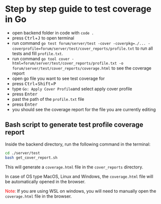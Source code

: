 # Step by step guide to test coverage in Go

- open backend folder in code with `code .`
- press <kbd>Ctrl</kbd>+<kbd>J</kbd> to open terminal
- run command `go test forum/server/test -cover -coverpkg=./... -coverprofile=forum/server/test/cover_reports/profile.txt` to run all tests and fill `profile.txt`.
- run command `go tool cover -html=forum/server/test/cover_reports/profile.txt -o forum/server/test/cover_reports/coverage.html` to see the coverage report
- open go file you want to see test coverage for
- press <kbd>Ctrl</kbd>+<kbd>Shift</kbd>+<kbd>P</kbd>
- type `Go: Apply Cover Profile`and select apply cover profile
- press <kbd>Enter</kbd>
- past the path of the `profile.txt` file
- press <kbd>Enter</kbd>
- you should see the coverage report for the file you are currently editing

## Bash script to generate test profile coverage report

Inside the backend directory, run the following command in the terminal:

```bash
cd ./server/test
bash get_cover_report.sh
```

This will generate a `coverage.html` file in the `cover_reports` directory.

In case of OS type MacOS, Linux and Windows, the `coverage.html` file will be automatically opened in the browser.

<span style="color:red">Note:</span>
If you are using WSL on windows, you will need to manually open the `coverage.html` file in the browser.
